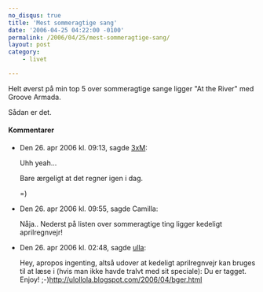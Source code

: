 ```yaml
---
no_disqus: true
title: 'Mest sommeragtige sang'
date: '2006-04-25 04:22:00 -0100'
permalink: /2006/04/25/mest-sommeragtige-sang/
layout: post
category:
    - livet

---
```

Helt øverst på min top 5 over sommeragtige sange ligger "At the River" med Groove Armada.

Sådan er det.
<div class="vintage-comments">
<h4>Kommentarer </h4>
<ul class="vintage-comments-list"><li>
<p class="comment-meta">Den <time datetime="2006-04-26T09:13:33+02:00">26. apr 2006 kl.  09:13</time>, sagde <a href="http://detfalskested.dk">3xM</a>:</p>
<p>Uhh yeah...</p>
<p>Bare ærgeligt at det regner igen i dag.</p>
<p>=)</p>
</li>

<li>
<p class="comment-meta">Den <time datetime="2006-04-26T09:55:50+02:00">26. apr 2006 kl.  09:55</time>, sagde Camilla:</p>
<p>Nåja.. Nederst på listen over sommeragtige ting ligger kedeligt aprilregnvejr!</p>
</li>

<li>
<p class="comment-meta">Den <time datetime="2006-04-26T14:48:49+02:00">26. apr 2006 kl.  02:48</time>, sagde <a href="http://ulollola.blogspot.com">ulla</a>:</p>
<p>Hey, apropos ingenting, altså udover at kedeligt aprilregnvejr kan bruges til at læse i (hvis man ikke havde tralvt med sit speciale): Du er tagget. Enjoy! ;-)<a href="http://ulollola.blogspot.com/2006/04/bger.html">http://ulollola.blogspot.com/2006/04/bger.html</a></p>
</li>
</ul>
</div>
